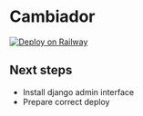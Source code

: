 # Cambiador

[![Deploy on Railway](https://railway.app/button.svg)](https://railway.app/new/template/GB6Eki?referralCode=U5zXSw)

## Next steps

- Install django admin interface
- Prepare correct deploy